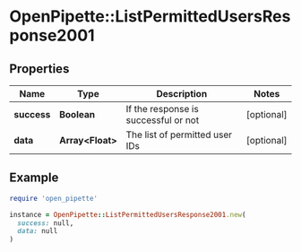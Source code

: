 # OpenPipette::ListPermittedUsersResponse2001

## Properties

| Name | Type | Description | Notes |
| ---- | ---- | ----------- | ----- |
| **success** | **Boolean** | If the response is successful or not | [optional] |
| **data** | **Array&lt;Float&gt;** | The list of permitted user IDs | [optional] |

## Example

```ruby
require 'open_pipette'

instance = OpenPipette::ListPermittedUsersResponse2001.new(
  success: null,
  data: null
)
```

